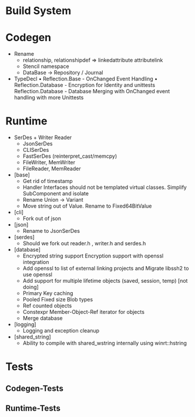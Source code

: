# Build System

# Codegen
* Rename
    - relationship, relationshipdef => linkedattribute attributelink
    - Stencil namespace
    - DataBase -> Repository / Journal
* TypeDecl
	• Reflection.Base - OnChanged Event Handling
	• Reflection.Database - Encryption for Identity and unittests
Reflection.Database - Database Merging with OnChanged event handling with more Unittests

# Runtime

* SerDes + Writer Reader
    - JsonSerDes
    - CLISerDes
    - FastSerDes (reinterpret_cast/memcpy)
    - FileWriter, MemWriter
    - FileReader, MemReader
* [base] 
    - Get rid of timestamp
    - Handler Interfaces should not be templated virtual classes. Simplify SubComponent and isolate
    - Rename Union -> Variant
    - Move string out of Value. Rename to Fixed64BitValue
* [cli]
    - Fork out of json
* [json]
    - Rename to JsonSerDes
* [serdes]
    - Should we fork out reader.h , writer.h and serdes.h
* [database]
    - Encrypted string support Encryption support with openssl integration
    - Add openssl to list of external linking projects and Migrate libssh2 to use openssl
    - Add support for multiple lifetime objects (saved, session, temp) [not doing]
	- Primary Key caching
	- Pooled Fixed size Blob types
	- Ref counted objects
	- Constexpr Member-Object-Ref iterator for objects
	- Merge database
* [logging]
	- Logging and exception cleanup
* [shared_string]
    - Ability to compile with shared_wstring internally using winrt::hstring

# Tests
## Codegen-Tests

## Runtime-Tests

